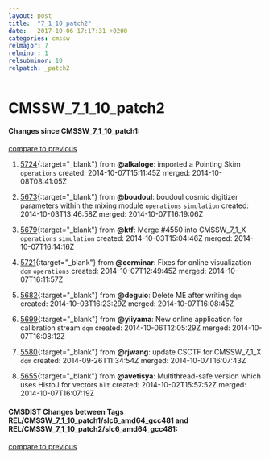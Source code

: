 ```yaml
---
layout: post
title:  "7_1_10_patch2"
date:   2017-10-06 17:17:31 +0200
categories: cmssw
relmajor: 7
relminor: 1
relsubminor: 10
relpatch: _patch2
---
```


# CMSSW_7_1_10_patch2
#### Changes since CMSSW_7_1_10_patch1:

[compare to previous](https://github.com/cms-sw/cmssw/compare/CMSSW_7_1_10_patch1...CMSSW_7_1_10_patch2)



1. [5724](http://github.com/cms-sw/cmssw/pull/5724){:target="_blank"}  from **@alkaloge**: imported a Pointing Skim `operations`  created: 2014-10-07T15:11:45Z merged: 2014-10-08T08:41:05Z

1. [5673](http://github.com/cms-sw/cmssw/pull/5673){:target="_blank"}  from **@boudoul**: boudoul cosmic digitizer parameters within the mixing module `operations`  `simulation`  created: 2014-10-03T13:46:58Z merged: 2014-10-07T16:19:06Z

1. [5679](http://github.com/cms-sw/cmssw/pull/5679){:target="_blank"}  from **@ktf**: Merge #4550 into CMSSW_7_1_X `operations`  `simulation`  created: 2014-10-03T15:04:46Z merged: 2014-10-07T16:14:16Z

1. [5721](http://github.com/cms-sw/cmssw/pull/5721){:target="_blank"}  from **@cerminar**: Fixes for online visualization `dqm`  `operations`  created: 2014-10-07T12:49:45Z merged: 2014-10-07T16:11:57Z

1. [5682](http://github.com/cms-sw/cmssw/pull/5682){:target="_blank"}  from **@deguio**: Delete ME after writing `dqm`  created: 2014-10-03T16:23:29Z merged: 2014-10-07T16:08:45Z

1. [5699](http://github.com/cms-sw/cmssw/pull/5699){:target="_blank"}  from **@yiiyama**: New online application for calibration stream `dqm`  created: 2014-10-06T12:05:29Z merged: 2014-10-07T16:08:12Z

1. [5580](http://github.com/cms-sw/cmssw/pull/5580){:target="_blank"}  from **@rjwang**: update CSCTF for CMSSW_7_1_X `dqm`  created: 2014-09-26T11:34:54Z merged: 2014-10-07T16:07:43Z

1. [5655](http://github.com/cms-sw/cmssw/pull/5655){:target="_blank"}  from **@avetisya**: Multithread-safe version which uses HistoJ for vectors `hlt`  created: 2014-10-02T15:57:52Z merged: 2014-10-07T16:07:19Z

#### CMSDIST Changes between Tags REL/CMSSW_7_1_10_patch1/slc6_amd64_gcc481 and REL/CMSSW_7_1_10_patch2/slc6_amd64_gcc481:

[compare to previous](https://github.com/cms-sw/cmsdist/compare/REL/CMSSW_7_1_10_patch1/slc6_amd64_gcc481...REL/CMSSW_7_1_10_patch2/slc6_amd64_gcc481)



